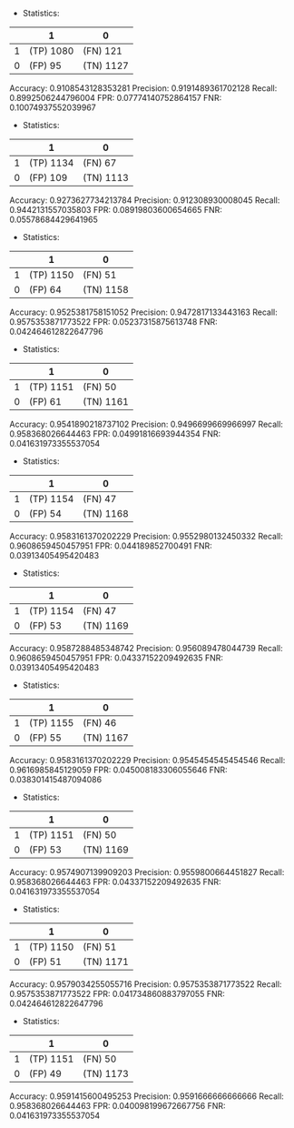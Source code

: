* Statistics: 

|          |    1     |    0     |
|----------|----------|----------|
|    1     |(TP) 1080 | (FN) 121 |
|    0     | (FP) 95  |(TN) 1127 |
Accuracy: 0.9108543128353281
Precision: 0.9191489361702128
Recall: 0.8992506244796004
FPR: 0.07774140752864157
FNR: 0.10074937552039967
* Statistics: 

|          |    1     |    0     |
|----------|----------|----------|
|    1     |(TP) 1134 | (FN) 67  |
|    0     | (FP) 109 |(TN) 1113 |
Accuracy: 0.9273627734213784
Precision: 0.912308930008045
Recall: 0.9442131557035803
FPR: 0.08919803600654665
FNR: 0.05578684429641965
* Statistics: 

|          |    1     |    0     |
|----------|----------|----------|
|    1     |(TP) 1150 | (FN) 51  |
|    0     | (FP) 64  |(TN) 1158 |
Accuracy: 0.9525381758151052
Precision: 0.9472817133443163
Recall: 0.9575353871773522
FPR: 0.05237315875613748
FNR: 0.042464612822647796
* Statistics: 

|          |    1     |    0     |
|----------|----------|----------|
|    1     |(TP) 1151 | (FN) 50  |
|    0     | (FP) 61  |(TN) 1161 |
Accuracy: 0.9541890218737102
Precision: 0.9496699669966997
Recall: 0.958368026644463
FPR: 0.04991816693944354
FNR: 0.041631973355537054
* Statistics: 

|          |    1     |    0     |
|----------|----------|----------|
|    1     |(TP) 1154 | (FN) 47  |
|    0     | (FP) 54  |(TN) 1168 |
Accuracy: 0.9583161370202229
Precision: 0.9552980132450332
Recall: 0.9608659450457951
FPR: 0.044189852700491
FNR: 0.03913405495420483
* Statistics: 

|          |    1     |    0     |
|----------|----------|----------|
|    1     |(TP) 1154 | (FN) 47  |
|    0     | (FP) 53  |(TN) 1169 |
Accuracy: 0.9587288485348742
Precision: 0.956089478044739
Recall: 0.9608659450457951
FPR: 0.04337152209492635
FNR: 0.03913405495420483
* Statistics: 

|          |    1     |    0     |
|----------|----------|----------|
|    1     |(TP) 1155 | (FN) 46  |
|    0     | (FP) 55  |(TN) 1167 |
Accuracy: 0.9583161370202229
Precision: 0.9545454545454546
Recall: 0.9616985845129059
FPR: 0.045008183306055646
FNR: 0.038301415487094086
* Statistics: 

|          |    1     |    0     |
|----------|----------|----------|
|    1     |(TP) 1151 | (FN) 50  |
|    0     | (FP) 53  |(TN) 1169 |
Accuracy: 0.9574907139909203
Precision: 0.9559800664451827
Recall: 0.958368026644463
FPR: 0.04337152209492635
FNR: 0.041631973355537054
* Statistics: 

|          |    1     |    0     |
|----------|----------|----------|
|    1     |(TP) 1150 | (FN) 51  |
|    0     | (FP) 51  |(TN) 1171 |
Accuracy: 0.9579034255055716
Precision: 0.9575353871773522
Recall: 0.9575353871773522
FPR: 0.041734860883797055
FNR: 0.042464612822647796
* Statistics: 

|          |    1     |    0     |
|----------|----------|----------|
|    1     |(TP) 1151 | (FN) 50  |
|    0     | (FP) 49  |(TN) 1173 |
Accuracy: 0.9591415600495253
Precision: 0.9591666666666666
Recall: 0.958368026644463
FPR: 0.040098199672667756
FNR: 0.041631973355537054